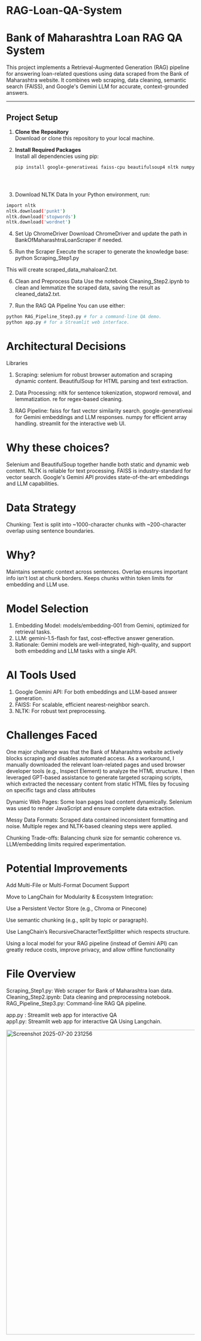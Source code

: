 # RAG-Loan-QA-System
# Bank of Maharashtra Loan RAG QA System

This project implements a Retrieval-Augmented Generation (RAG) pipeline for answering loan-related questions using data scraped from the Bank of Maharashtra website. It combines web scraping, data cleaning, semantic search (FAISS), and Google's Gemini LLM for accurate, context-grounded answers.

---

## Project Setup

1. **Clone the Repository**  
   Download or clone this repository to your local machine.

2. **Install Required Packages**  
   Install all dependencies using pip:
   ```sh
   pip install google-generativeai faiss-cpu beautifulsoup4 nltk numpy selenium streamlit





3. Download NLTK Data
In your Python environment, run:

 ```sh
import nltk
nltk.download('punkt')
nltk.download('stopwords')
nltk.download('wordnet')
```

4. Set Up ChromeDriver
Download ChromeDriver and update the path in BankOfMaharashtraLoanScraper if needed.

5. Run the Scraper
Execute the scraper to generate the knowledge base:
python Scraping_Step1.py

This will create scraped_data_mahaloan2.txt.

6. Clean and Preprocess Data
Use the notebook Cleaning_Step2.ipynb to clean and lemmatize the scraped data, saving the result as cleaned_data2.txt.

7. Run the RAG QA Pipeline
You can use either:
```sh
python RAG_Pipeline_Step3.py # for a command-line QA demo.
python app.py # for a Streamlit web interface.
```

# Architectural Decisions
Libraries

1. Scraping: selenium for robust browser automation and scraping dynamic content. BeautifulSoup for HTML parsing and text extraction.

2. Data Processing: nltk for sentence tokenization, stopword removal, and lemmatization. re for regex-based cleaning.

3. RAG Pipeline:
faiss for fast vector similarity search.
google-generativeai for Gemini embeddings and LLM responses.
numpy for efficient array handling.
streamlit for the interactive web UI.

# Why these choices?
Selenium and BeautifulSoup together handle both static and dynamic web content. NLTK is reliable for text processing. FAISS is industry-standard for vector search. Google's Gemini API provides state-of-the-art embeddings and LLM capabilities.

# Data Strategy
Chunking: Text is split into ~1000-character chunks with ~200-character overlap using sentence boundaries.

# Why?
Maintains semantic context across sentences.
Overlap ensures important info isn't lost at chunk borders.
Keeps chunks within token limits for embedding and LLM use.

# Model Selection

1. Embedding Model: models/embedding-001 from Gemini, optimized for retrieval tasks.
2. LLM: gemini-1.5-flash for fast, cost-effective answer generation.
3. Rationale: Gemini models are well-integrated, high-quality, and support both embedding and LLM tasks with a single API.

# AI Tools Used
1. Google Gemini API: For both embeddings and LLM-based answer generation.
2. FAISS: For scalable, efficient nearest-neighbor search.
3. NLTK: For robust text preprocessing.

# Challenges Faced

One major challenge was that the Bank of Maharashtra website actively blocks scraping and disables automated access. As a workaround, I manually downloaded the relevant loan-related pages and used browser developer tools (e.g., Inspect Element) to analyze the HTML structure. I then leveraged GPT-based assistance to generate targeted scraping scripts, which extracted the necessary content from static HTML files by focusing on specific tags and class attributes


Dynamic Web Pages:
Some loan pages load content dynamically. Selenium was used to render JavaScript and ensure complete data extraction.

Messy Data Formats:
Scraped data contained inconsistent formatting and noise. Multiple regex and NLTK-based cleaning steps were applied.

Chunking Trade-offs:
Balancing chunk size for semantic coherence vs. LLM/embedding limits required experimentation.

# Potential Improvements

Add Multi-File or Multi-Format Document Support

Move to LangChain for Modularity & Ecosystem Integration:

Use a Persistent Vector Store (e.g., Chroma or Pinecone)

Use semantic chunking (e.g., split by topic or paragraph).

Use LangChain’s RecursiveCharacterTextSplitter which respects structure.

Using a local model for your RAG pipeline (instead of Gemini API) can greatly reduce costs, improve privacy, and allow offline functionality



# File Overview
Scraping_Step1.py: Web scraper for Bank of Maharashtra loan data.
Cleaning_Step2.ipynb: Data cleaning and preprocessing notebook.
RAG_Pipeline_Step3.py: Command-line RAG QA pipeline.

app.py : Streamlit web app for interactive QA  
app1.py: Streamlit web app for interactive QA Using Langchain.

<img width="1919" height="812" alt="Screenshot 2025-07-20 231256" src="https://github.com/user-attachments/assets/71aa4eba-c16b-498f-95d9-4faaac36a286" />



